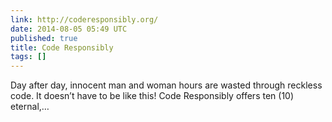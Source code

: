 ```yaml
---
link: http://coderesponsibly.org/
date: 2014-08-05 05:49 UTC
published: true
title: Code Responsibly
tags: []
---
```


Day after day, innocent man and woman hours are wasted through reckless code. It doesn’t have to be like this!
Code Responsibly offers ten (10) eternal,…
